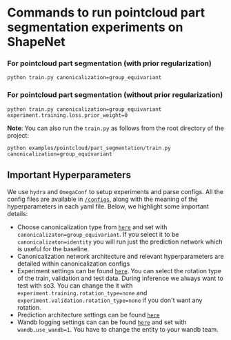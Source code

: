 # Commands to run pointcloud part segmentation experiments on ShapeNet

### For pointcloud part segmentation (with prior regularization)
```
python train.py canonicalization=group_equivariant
```
### For pointcloud part segmentation (without prior regularization)
```
python train.py canonicalization=group_equivariant experiment.training.loss.prior_weight=0
```

**Note**: You can also run the `train.py` as follows from the root directory of the project:
```
python examples/pointcloud/part_segmentation/train.py canonicalization=group_equivariant
```

## Important Hyperparameters
We use `hydra` and `OmegaConf` to setup experiments and parse configs. All the config files are available in [`/configs`](configs), along with the meaning of the hyperparameters in each yaml file. Below, we highlight some important details:
- Choose canonicalization type from [`here`](configs/canonicalization) and set with `canonicalizaton=group_equivariant`. If you select it to be `canonicalizaton=identity` you will run just the prediction network which is useful for the baseline.
- Canonicalization network architecture and relevant hyperparameters are detailed within canonicalization configs
- Experiment settings can be found [`here`](configs/experiment). You can select the rotation type of the train, validation and test data. During inference we always want to test with so3. You can change the it with `experiment.training.rotation_type=none` and `experiment.validation.rotation_type=none` if you don't want any rotation.
- Prediction architecture settings can be found [`here`](configs/prediction)
- Wandb logging settings can can be found [`here`](configs/wandb) and set with `wandb.use_wandb=1`. You have to change the entity to your wandb team.
